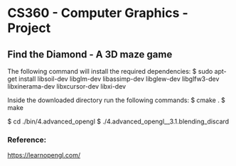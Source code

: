 # CS360 - Computer Graphics - Project

## Find the Diamond - A 3D maze game

The following command will install the required dependencies:
$ sudo apt-get install libsoil-dev libglm-dev libassimp-dev libglew-dev libglfw3-dev libxinerama-dev libxcursor-dev libxi-dev

Inside the downloaded directory run the following commands:
$ cmake .
$ make

$ cd ./bin/4.advanced_opengl
$ ./4.advanced_opengl__3.1.blending_discard


### Reference:
https://learnopengl.com/
